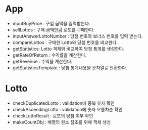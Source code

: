 # App

- inputBuyPrice : 구입 금액을 입력받는다.
- sellLottos : 구매 금액만큼 로또를 구매한다.
- inputAnswerLottoNumber : 당첨 번호와 보너스 번호를 입력 받는다.
- compareLottos : 구매한 Lotto와 당첨 번호를 비교한다.
- getStatistics: Lotto 객체와 비교하여 당첨 통계를 생성한다.
- getRateOfReturn : 수익률을 계산한다.
- getRevenue : 수익을 계산한다.
- getStatisticsTemplate : 당첨 통계내용을 문자열로 반환한다.

# Lotto

- checkDuplicatedLotto : validation에 중복 숫자 확인
- checkAscendingLotto : validation에 숫자 오름차순 확인
- checkLottoResult : 로또의 당첨 여부 확인
- makeCountObj : 배열의 원소 참조를 위해 객체 생성
